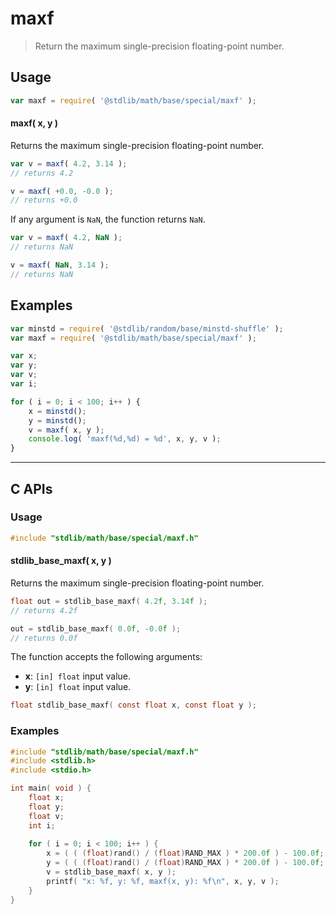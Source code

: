 <!--

@license Apache-2.0

Copyright (c) 2024 The Stdlib Authors.

Licensed under the Apache License, Version 2.0 (the "License");
you may not use this file except in compliance with the License.
You may obtain a copy of the License at

   http://www.apache.org/licenses/LICENSE-2.0

Unless required by applicable law or agreed to in writing, software
distributed under the License is distributed on an "AS IS" BASIS,
WITHOUT WARRANTIES OR CONDITIONS OF ANY KIND, either express or implied.
See the License for the specific language governing permissions and
limitations under the License.

-->

# maxf

> Return the maximum single-precision floating-point number.

<!-- Section to include introductory text. Make sure to keep an empty line after the intro `section` element and another before the `/section` close. -->

<section class="intro">

</section>

<!-- /.intro -->

<!-- Package usage documentation. -->

<section class="usage">

## Usage

```javascript
var maxf = require( '@stdlib/math/base/special/maxf' );
```

#### maxf( x, y )

Returns the maximum single-precision floating-point number.

```javascript
var v = maxf( 4.2, 3.14 );
// returns 4.2

v = maxf( +0.0, -0.0 );
// returns +0.0
```

If any argument is `NaN`, the function returns `NaN`.

```javascript
var v = maxf( 4.2, NaN );
// returns NaN

v = maxf( NaN, 3.14 );
// returns NaN
```

</section>

<!-- /.usage -->

<!-- Package usage notes. Make sure to keep an empty line after the `section` element and another before the `/section` close. -->

<section class="notes">

</section>

<!-- /.notes -->

<!-- Package usage examples. -->

<section class="examples">

## Examples

<!-- eslint no-undef: "error" -->

```javascript
var minstd = require( '@stdlib/random/base/minstd-shuffle' );
var maxf = require( '@stdlib/math/base/special/maxf' );

var x;
var y;
var v;
var i;

for ( i = 0; i < 100; i++ ) {
    x = minstd();
    y = minstd();
    v = maxf( x, y );
    console.log( 'maxf(%d,%d) = %d', x, y, v );
}
```

</section>

<!-- /.examples -->

<!-- C interface documentation. -->

* * *

<section class="c">

## C APIs

<!-- Section to include introductory text. Make sure to keep an empty line after the intro `section` element and another before the `/section` close. -->

<section class="intro">

</section>

<!-- /.intro -->

<!-- C usage documentation. -->

<section class="usage">

### Usage

```c
#include "stdlib/math/base/special/maxf.h"
```

#### stdlib_base_maxf( x, y )

Returns the maximum single-precision floating-point number.

```c
float out = stdlib_base_maxf( 4.2f, 3.14f );
// returns 4.2f

out = stdlib_base_maxf( 0.0f, -0.0f );
// returns 0.0f
```

The function accepts the following arguments:

-   **x**: `[in] float` input value.
-   **y**: `[in] float` input value.

```c
float stdlib_base_maxf( const float x, const float y );
```

</section>

<!-- /.usage -->

<!-- C API usage notes. Make sure to keep an empty line after the `section` element and another before the `/section` close. -->

<section class="notes">    

</section>

<!-- /.notes -->

<!-- C API usage examples. -->

<section class="examples">   

### Examples

```c
#include "stdlib/math/base/special/maxf.h"
#include <stdlib.h>
#include <stdio.h>

int main( void ) {
    float x;
    float y;
    float v;
    int i;
    
    for ( i = 0; i < 100; i++ ) {
        x = ( ( (float)rand() / (float)RAND_MAX ) * 200.0f ) - 100.0f;
        y = ( ( (float)rand() / (float)RAND_MAX ) * 200.0f ) - 100.0f;
        v = stdlib_base_maxf( x, y );
        printf( "x: %f, y: %f, maxf(x, y): %f\n", x, y, v );
    }
}
```

</section>

<!-- /.examples -->

</section>

<!-- /.c -->

<!-- Section to include cited references. If references are included, add a horizontal rule *before* the section. Make sure to keep an empty line after the `section` element and another before the `/section` close. -->

<section class="references">

</section>

<!-- /.references -->

<!-- Section for related `stdlib` packages. Do not manually edit this section, as it is automatically populated. -->

<section class="related">

</section>

<!-- /.related -->

<!-- Section for all links. Make sure to keep an empty line after the `section` element and another before the `/section` close. -->

<section class="links">

<!-- <related-links> -->

<!-- </related-links> -->

</section>

<!-- /.links -->
